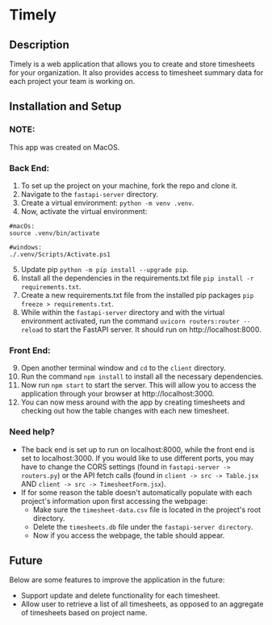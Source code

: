 # Timely 

## Description
Timely is a web application that allows you to create and store timesheets for your organization. It also provides access to timesheet summary data for each project your team is working on.


## Installation and Setup

### NOTE:
This app was created on MacOS.


### Back End:
1. To set up the project on your machine, fork the repo and clone it.
2. Navigate to the `fastapi-server` directory.
3. Create a virtual environment: `python -m venv .venv`.
4. Now, activate the virtual environment:
```
#macOs:
source .venv/bin/activate

#windows:
./.venv/Scripts/Activate.ps1 
```
5. Update pip `python -m pip install --upgrade pip`.
6. Install all the dependencies in the requirements.txt file `pip install -r requirements.txt`.
7. Create a new requirements.txt file from the installed pip packages `pip freeze > requirements.txt`.
8. While within the `fastapi-server` directory and with the virtual environment activated, run the command `uvicorn routers:router --reload` to start the FastAPI server. It should run on http://localhost:8000. 


### Front End:
9. Open another terminal window and `cd` to the `client` directory.
10. Run the command `npm install` to install all the necessary dependencies. 
11. Now run `npm start` to start the server. This will allow you to access the application through your browser at http://localhost:3000.
12. You can now mess around with the app by creating timesheets and checking out how the table changes with each new timesheet.

### Need help?
* The back end is set up to run on localhost:8000, while the front end is set to localhost:3000. If you would like to use different ports, you may have to change the CORS settings (found in `fastapi-server -> routers.py`) or the API fetch calls (found in `client -> src -> Table.jsx` AND `client -> src -> TimesheetForm.jsx`).
* If for some reason the table doesn't automatically populate with each project's information upon first accessing the webpage:
    * Make sure the `timesheet-data.csv` file is located in the project's root directory.
    * Delete the `timesheets.db` file under the `fastapi-server directory`.
    * Now if you access the webpage, the table should appear.


## Future
Below are some features to improve the application in the future:
* Support update and delete functionality for each timesheet.
* Allow user to retrieve a list of all timesheets, as opposed to an aggregate of timesheets based on project name.
